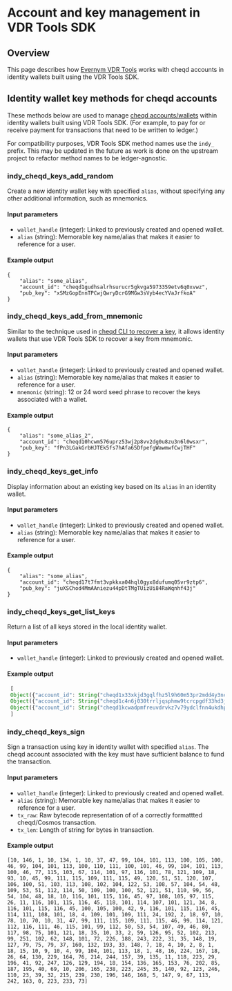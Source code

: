 # Account and key management in VDR Tools SDK

## Overview

This page describes how [Evernym VDR Tools](https://gitlab.com/evernym/verity/vdr-tools) works with cheqd accounts in identity wallets built using the VDR Tools SDK.

## Identity wallet key methods for cheqd accounts

These methods below are used to manage [cheqd accounts/wallets](../cheqd-cli/cheqd-cli-accounts.md) within identity wallets built using VDR Tools SDK. (For example, to pay for or receive payment for transactions that need to be written to ledger.)

For compatibility purposes, VDR Tools SDK method names use the `indy_` prefix. This may be updated in the future as work is done on the upstream project to refactor method names to be ledger-agnostic.

### indy_cheqd_keys_add_random

Create a new identity wallet key with specified `alias`, without specifying any other additional information, such as mnemonics.

#### Input parameters

* `wallet_handle` (integer): Linked to previously created and opened wallet.
* `alias` (string): Memorable key name/alias that makes it easier to reference for a user.

#### Example output

```jsonc
{
    "alias": "some_alias",
    "account_id": "cheqd1gudhsalrhsurucr5gkvga5973359etv6q0xvwz",
    "pub_key": "xSMzGopEnnTPCwjQwryDcrG9MGw3sVyb4ecYVaJrfkoA"
}
```

### indy_cheqd_keys_add_from_mnemonic

Similar to the technique used in [cheqd CLI to recover a key](../cheqd-cli/cheqd-cli-key-management.md), it allows identity wallets that use VDR Tools SDK to recover a key from mnemonic.

#### Input parameters

* `wallet_handle` (integer): Linked to previously created and opened wallet.
* `alias` (string): Memorable key name/alias that makes it easier to reference for a user.
* `mnemonic` (string): 12 or 24 word seed phrase to recover the keys associated with a wallet.

#### Example output

```jsonc
{
	"alias": "some_alias_2",
    "account_id": "cheqd10hcwm576uprz53wj2p8vv2dg0u8zu3n6l0wsxr",
    "pub_key": "fPn3LGakGrbHJTEk5fs7hAfa65DfpefgWawmwfCwjTHF"
}
```

### indy_cheqd_keys_get_info

Display information about an existing key based on its `alias` in an identity wallet.

#### Input parameters

* `wallet_handle` (integer): Linked to previously created and opened wallet.
* `alias` (string): Memorable key name/alias that makes it easier to reference for a user.

#### Example output

```jsonc
{
    "alias": "some_alias",
    "account_id": "cheqd17t7fmt3vpkkxa04hql0gyx8dufumq05vr9ztp6",
    "pub_key": "juXSChod4MmAAniezu44pDtTMgTUizUi84RaWqnhf43j"
}
```

### indy_cheqd_keys_get_list_keys

Return a list of all keys stored in the local identity wallet.

#### Input parameters

* `wallet_handle` (integer): Linked to previously created and opened wallet.

#### Example output

```js
 [
 Object({"account_id": String("cheqd1x33xkjd3gqlfhz5l9h60m53pr2mdd4y3nc86h0"), "alias": String("alice"), "pub_key": String("fTsZShn9KkgYKyDmbP5bLhVucNuPRdo4N6zGjAfzSSgv")}), 
 Object({"account_id": String("cheqd1c4n6j030trrljqsphmw9tcrcpgdf33hd3jd0jn"), "alias": String("some_alias_2"), "pub_key": String("g2vxGLkuYg84s3UcsKSxSttNgCKoQgRBQXizzSqbHdRJ")}), 
 Object({"account_id": String("cheqd1kcwadpmfreuvdrvkz7v79ydclfnn4ukdhp57c2"), "alias": String("some_alias_1"), "pub_key": String("27taHHmKLcxZEHQPmiNHuXTXQYF7u2CxGrzKQMxBZALsQ")})
 ]
 ```

### indy_cheqd_keys_sign

Sign a transaction using key in identity wallet with specified `alias`. The cheqd account associated with the key must have sufficient balance to fund the transaction.

#### Input parameters

* `wallet_handle` (integer): Linked to previously created and opened wallet.
* `alias` (string): Memorable key name/alias that makes it easier to reference for a user.
* `tx_raw`: Raw bytecode representation of of a correctly formattted cheqd/Cosmos transaction.
* `tx_len`: Length of string for bytes in transaction.

#### Example output

```text
[10, 146, 1, 10, 134, 1, 10, 37, 47, 99, 104, 101, 113, 100, 105, 100, 46, 99, 104, 101, 113, 100, 110, 111, 100, 101, 46, 99, 104, 101, 113, 100, 46, 77, 115, 103, 67, 114, 101, 97, 116, 101, 78, 121, 109, 18, 93, 10, 45, 99, 111, 115, 109, 111, 115, 49, 120, 51, 51, 120, 107, 106, 100, 51, 103, 113, 108, 102, 104, 122, 53, 108, 57, 104, 54, 48, 109, 53, 51, 112, 114, 50, 109, 100, 100, 52, 121, 51, 110, 99, 56, 54, 104, 48, 18, 10, 116, 101, 115, 116, 45, 97, 108, 105, 97, 115, 26, 11, 116, 101, 115, 116, 45, 118, 101, 114, 107, 101, 121, 34, 8, 116, 101, 115, 116, 45, 100, 105, 100, 42, 9, 116, 101, 115, 116, 45, 114, 111, 108, 101, 18, 4, 109, 101, 109, 111, 24, 192, 2, 18, 97, 10, 78, 10, 70, 10, 31, 47, 99, 111, 115, 109, 111, 115, 46, 99, 114, 121, 112, 116, 111, 46, 115, 101, 99, 112, 50, 53, 54, 107, 49, 46, 80, 117, 98, 75, 101, 121, 18, 35, 10, 33, 2, 59, 126, 95, 52, 102, 213, 99, 251, 102, 62, 148, 101, 72, 226, 188, 243, 222, 31, 35, 148, 19, 127, 79, 75, 79, 37, 160, 132, 193, 33, 148, 7, 18, 4, 10, 2, 8, 1, 18, 15, 10, 9, 10, 4, 99, 104, 101, 113, 18, 1, 48, 16, 224, 167, 18, 26, 64, 130, 229, 164, 76, 214, 244, 157, 39, 135, 11, 118, 223, 29, 196, 41, 92, 247, 126, 129, 194, 18, 154, 136, 165, 153, 76, 202, 85, 187, 195, 40, 69, 10, 206, 165, 238, 223, 245, 35, 140, 92, 123, 246, 110, 23, 39, 32, 215, 239, 230, 196, 146, 168, 5, 147, 9, 67, 113, 242, 163, 0, 223, 233, 73]
```
